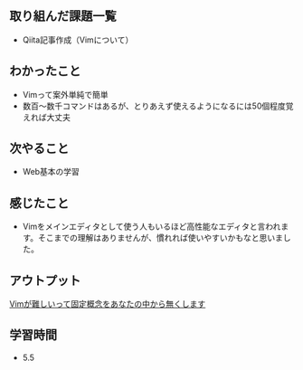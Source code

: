 ## 取り組んだ課題一覧
- Qiita記事作成（Vimについて）
## わかったこと
- Vimって案外単純で簡単
- 数百〜数千コマンドはあるが、とりあえず使えるようになるには50個程度覚えれば大丈夫
## 次やること
- Web基本の学習
## 感じたこと
- Vimをメインエディタとして使う人もいるほど高性能なエディタと言われます。そこまでの理解はありませんが、慣れれば使いやすいかもなと思いました。
## アウトプット
[Vimが難しいって固定概念をあなたの中から無くします](https://qiita.com/Keita-0025/items/ea8b8e18dec12d4bd2eb)
## 学習時間
- 5.5